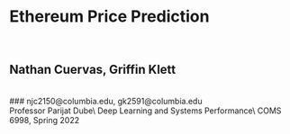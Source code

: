 # Ethereum Price Prediction

<br/>

## Nathan Cuervas, Griffin Klett

<br/>
### njc2150@columbia.edu, gk2591@columbia.edu

<br/>
Professor Parijat Dube\
Deep Learning and Systems Performance\
COMS 6998, Spring 2022
